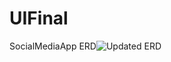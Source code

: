 # UIFinal
SocialMediaApp
ERD![Updated ERD](https://user-images.githubusercontent.com/63916238/177919778-c3ae75b8-b68d-425f-afaf-19e585273299.png)
